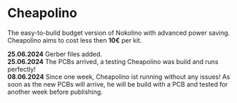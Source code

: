 # Cheapolino  
  
The easy-to-build budget version of Nokolino with advanced power saving. Cheapolino aims to cost less then **10€** per kit.  
  
**25.06.2024** Gerber files added.  
**25.06.2024** The PCBs arrived, a testing Cheapolino was build and runs perfectly!  
**08.06.2024** Since one week, Cheapolino ist running without any issues! As soon as the new PCBs will arrive, he will be build with a PCB and tested for another week before publishing.
